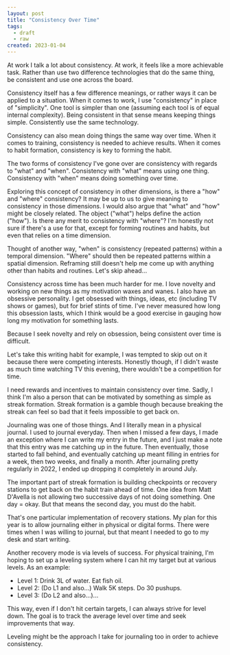 ```yaml
---
layout: post
title: "Consistency Over Time"
tags:
  - draft
  - raw
created: 2023-01-04
---
```

At work I talk a lot about consistency. At work, it feels like a more achievable task. Rather than use two difference technologies that do the same thing, be consistent and use one across the board.

Consistency itself has a few difference meanings, or rather ways it can be applied to a situation. When it comes to work, I use "consistency" in place of "simplicity". One tool is simpler than one (assuming each tool is of equal internal complexity). Being consistent in that sense means keeping things simple. Consistently use the same technology.

Consistency can also mean doing things the same way over time. When it comes to training, consistency is needed to achieve results. When it comes to habit formation, consistency is key to forming the habit.

The two forms of consistency I've gone over are consistency with regards to "what" and "when". Consistency with "what" means using one thing. Consistency with "when" means doing something over time.

Exploring this concept of consistency in other dimensions, is there a "how" and "where" consistency? It may be up to us to give meaning to consistency in those dimensions. I would also argue that "what" and "how" might be closely related. The object ("what") helps define the action ("how"). Is there any merit to consistency with "where"? I'm honestly not sure if there's a use for that, except for forming routines and habits, but even that relies on a time dimension.

Thought of another way, "when" is consistency (repeated patterns) within a temporal dimension. "Where" should then be repeated patterns within a spatial dimension. Reframing still doesn't help me come up with anything other than habits and routines. Let's skip ahead...

Consistency across time has been much harder for me. I love novelty and working on new things as my motivation waxes and wanes. I also have an obsessive personality. I get obsessed with things, ideas, etc (including TV shows or games), but for brief stints of time. I've never measured how long this obsession lasts, which I think would be a good exercise in gauging how long my motivation for something lasts.

Because I seek novelty and rely on obsession, being consistent over time is difficult.

Let's take this writing habit for example, I was tempted to skip out on it because there were competing interests. Honestly though, if I didn't waste as much time watching TV this evening, there wouldn't be a competition for time.

I need rewards and incentives to maintain consistency over time. Sadly, I think I'm also a person that can be motivated by something as simple as streak formation. Streak formation is a gamble though because breaking the streak can feel so bad that it feels impossible to get back on.

Journaling was one of those things. And I literally mean in a physical journal. I used to journal everyday. Then when I missed a few days, I made an exception where I can write my entry in the future, and I just make a note that this entry was me catching up in the future. Then eventually, those started to fall behind, and eventually catching up meant filling in entries for a week, then two weeks, and finally a month. After journaling pretty regularly in 2022, I ended up dropping it completely in around July.

The important part of streak formation is building checkpoints or recovery stations to get back on the habit train ahead of time. One idea from Matt D'Avella is not allowing two successive days of not doing something. One day = okay. But that means the second day, you must do the habit.

That's one particular implementation of recovery stations. My plan for this year is to allow journaling either in physical or digital forms. There were times when I was willing to journal, but that meant I needed to go to my desk and start writing.

Another recovery mode is via levels of success. For physical training, I'm hoping to set up a leveling system where I can hit my target but at various levels. As an example:

-   Level 1: Drink 3L of water. Eat fish oil.
-   Level 2: (Do L1 and also...) Walk 5K steps. Do 30 pushups.
-   Level 3: (Do L2 and also...)...

This way, even if I don't hit certain targets, I can always strive for level down. The goal is to track the average level over time and seek improvements that way.

Leveling might be the approach I take for journaling too in order to achieve consistency.
